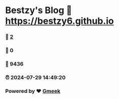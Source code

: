 # Bestzy's Blog :link: https://bestzy6.github.io 
### :page_facing_up: [2](https://bestzy6.github.io/tag.html) 
### :speech_balloon: 0 
### :hibiscus: 9436 
### :alarm_clock: 2024-07-29 14:49:20 
### Powered by :heart: [Gmeek](https://github.com/Meekdai/Gmeek)
